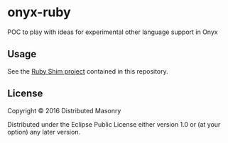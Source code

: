# onyx-ruby     

POC to play with ideas for experimental other language support in Onyx

## Usage

See the [Ruby Shim project](shim/README.md) contained in this repository.

## License

Copyright © 2016 Distributed Masonry 

Distributed under the Eclipse Public License either version 1.0 or (at
your option) any later version.

